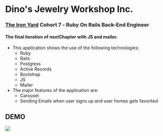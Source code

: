 # Dino's Jewelry Workshop Inc.

### **[The Iron Yard](http://theironyard.com)** Cohort 7 &dash; Ruby On Rails Back-End Engineer

#### The final iteration of nextChapter with JS and mailer.


- This application shows the use of the following technologies:
  - Ruby
  - Rails
  - Postgress
  - Active Records
  - Bootstrap
  - JS
  - Mailer
- The major features of the application are:
  - Carousel
  - Sending Emails when user signs up and user homes gets favorited

## DEMO
![](https://raw.githubusercontent.com/brunz36/nextchapter_ajax_email/master/app/assets/images/nextchapter-email.gif)
